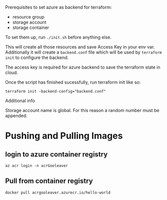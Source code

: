 Prerequisites to set azure as backend for terraform:
- resource group
- storage account
- storage container

To set them up, run `./init.sh` before anything else.

This will create all those resources and save Access Key in your env var. Additionally it will create a `backend.conf` file which will be used by `terraform init` to configure the backend. 

The access key is required for azure backend to save the terraform state in cloud.

Once the script has finished sucessfully, run terraform init like so:
```
terraform init -backend-config="backend.conf"
```

Additional info

Storage account name is global. For this reason a random number must be appended.

# Pushing and Pulling Images

## login to azure container registry

```
az acr login -n acrGooleaver
```

## Pull from container registry

```
docker pull acrgooleaver.azurecr.io/hello-world
```
